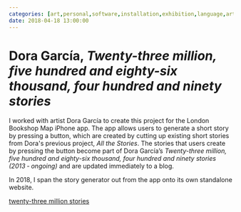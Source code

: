 ```yaml
---
categories: [art,personal,software,installation,exhibition,language,artistic-collaborator,web,greatest-hits,creative-technologist]
date: 2018-04-18 13:00:00
---
```


# Dora García, _Twenty-three million, five hundred and eighty-six thousand, four hundred and ninety stories_

I worked with artist Dora García to create this project for the London Bookshop Map iPhone app. The app allows users to generate a short story by pressing a button, which are created by cutting up existing short stories from Dora's previous project, _All the Stories_.  The stories that users create by pressing the button become part of Dora García’s _Twenty-three million, five hundred and eighty-six thousand, four hundred and ninety stories (2013 ‑ ongoing)_ and are updated immediately to a blog.

In 2018, I span the story generator out from the app onto its own standalone website. 

[twenty-three million stories](https://twentythreemillionstories.org/)
